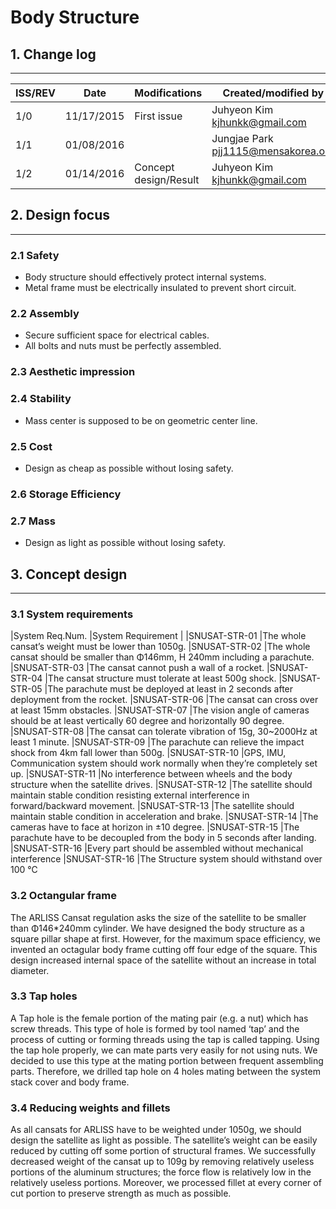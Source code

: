 # Body Structure

## 1. Change log
---
| ISS/REV |	Date |	Modifications |	Created/modified by |
| -- | -- | -- | -- |
| 1/0 |	11/17/2015 |	First issue |	Juhyeon Kim kjhunkk@gmail.com
| 1/1 |	01/08/2016 |	| Jungjae Park pjj1115@mensakorea.org
| 1/2 |	01/14/2016 |	Concept design/Result |	Juhyeon Kim kjhunkk@gmail.com

## 2. Design focus 
---
### 2.1 Safety
- Body structure should effectively protect internal systems.
- Metal frame must be electrically insulated to prevent short circuit.
### 2.2 Assembly
- Secure sufficient space for electrical cables.
- All bolts and nuts must be perfectly assembled.
### 2.3 Aesthetic impression
### 2.4 Stability
- Mass center is supposed to be on geometric center line.
### 2.5 Cost
- Design as cheap as possible without losing safety.
### 2.6 Storage Efficiency
### 2.7 Mass
- Design as light as possible without losing safety. 

## 3. Concept design
---
### 3.1 System requirements
|System Req.Num.	|System Requirement |
|SNUSAT-STR-01	|The whole cansat’s weight must be lower than 1050g.
|SNUSAT-STR-02	|The whole cansat should be smaller than Φ146mm, H 240mm including a parachute.
|SNUSAT-STR-03	|The cansat cannot push a wall of a rocket.
|SNUSAT-STR-04	|The cansat structure must tolerate at least 500g shock.
|SNUSAT-STR-05	|The parachute must be deployed at least in 2 seconds after deployment from the rocket.
|SNUSAT-STR-06	|The cansat can cross over at least 15mm obstacles.
|SNUSAT-STR-07	|The vision angle of cameras should be at least vertically 60 degree and horizontally 90 degree.
|SNUSAT-STR-08	|The cansat can tolerate vibration of 15g, 30~2000Hz at least 1 minute.
|SNUSAT-STR-09	|The parachute can relieve the impact shock from 4km fall lower than 500g.
|SNUSAT-STR-10	|GPS, IMU, Communication system should work normally when they’re completely set up.
|SNUSAT-STR-11	|No interference between wheels and the body structure when the satellite drives.
|SNUSAT-STR-12	|The satellite should maintain stable condition resisting external interference in forward/backward movement.
|SNUSAT-STR-13	|The satellite should maintain stable condition in acceleration and brake.
|SNUSAT-STR-14	|The cameras have to face at horizon in ±10 degree.
|SNUSAT-STR-15	|The parachute have to be decoupled from the body in 5 seconds after landing.
|SNUSAT-STR-16	|Every part should be assembled without mechanical interference
|SNUSAT-STR-16	|The Structure system should withstand over 100 ℃

### 3.2 Octangular frame
The ARLISS Cansat regulation asks the size of the satellite to be smaller than Φ146*240mm cylinder.  We have designed the body structure as a square pillar shape at first. However, for the maximum space efficiency, we invented an octagular body frame cutting off four edge of the square. This design increased internal space of the satellite without an increase in total diameter. 

### 3.3 Tap holes
A Tap hole is the female portion of the mating pair (e.g. a nut) which has screw threads. This type of hole is formed by tool named ‘tap’ and the process of cutting or forming threads using the tap is called tapping. Using the tap hole properly, we can mate parts very easily for not using nuts. We decided to use this type at the mating portion between frequent assembling parts. Therefore, we drilled tap hole on 4 holes mating between the system stack cover and body frame.

### 3.4 Reducing weights and fillets
 As all cansats for ARLISS have to be weighted under 1050g, we should design the satellite as light as possible. The satellite’s weight can be easily reduced by cutting off some portion of structural frames. We successfully decreased weight of the cansat up to 109g by removing relatively useless portions of the aluminum structures; the force flow is relatively low in the relatively useless portions. Moreover, we processed fillet at every corner of cut portion to preserve strength as much as possible.




 
